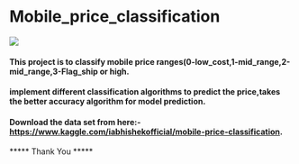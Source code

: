 # Mobile_price_classification
<img src="https://deviceatlas.com/sites/deviceatlas.com/files/images/Top%205%20Smartphone%20Companies%20and%20year%20on%20year%20growth%20Q3%202019%20-%20IDC.JPG">



#### This project is to classify mobile price ranges(0-low_cost,1-mid_range,2-mid_range,3-Flag_ship or high.
#### implement different classification algorithms to predict the price,takes the better accuracy algorithm for model prediction. 
#### Download the data set from here:-https://www.kaggle.com/iabhishekofficial/mobile-price-classification.
***** Thank You *****

